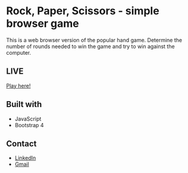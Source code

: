 # Rock, Paper, Scissors - simple browser game
This is a web browser version of the popular hand game.
Determine the number of rounds needed to win the game and try to win against the computer.

## LIVE
[Play here!](https://radoslawbiesek.github.io/rock-paper-scissors/)

## Built with
* JavaScript
* Bootstrap 4

## Contact
* [LinkedIn](https://www.linkedin.com/in/radoslawbiesek)
* [Gmail](mailto:radoslaw.biesek@gmail.com)
